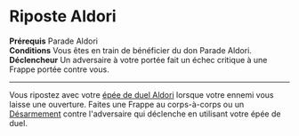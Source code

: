 # Riposte Aldori

<p><span id="ctl00_MainContent_DetailedOutput"><strong>Prérequis</strong> Parade Aldori<br><strong>Conditions</strong> Vous êtes en train de bénéficier du don Parade Aldori.<br><strong>Déclencheur</strong> Un adversaire à votre portée fait un échec critique à une Frappe portée contre vous.<br></span></p>
<hr>
<p>Vous ripostez avec votre <a href="https://2e.aonprd.com/Weapons.aspx?ID=88">épée de duel Aldori</a> lorsque votre ennemi vous laisse une ouverture. Faites une Frappe au corps-à-corps ou un <a href="https://2e.aonprd.com/Actions.aspx?ID=41">Désarmement</a> contre l'adversaire qui déclenche en utilisant votre épée de duel.&nbsp;</p>